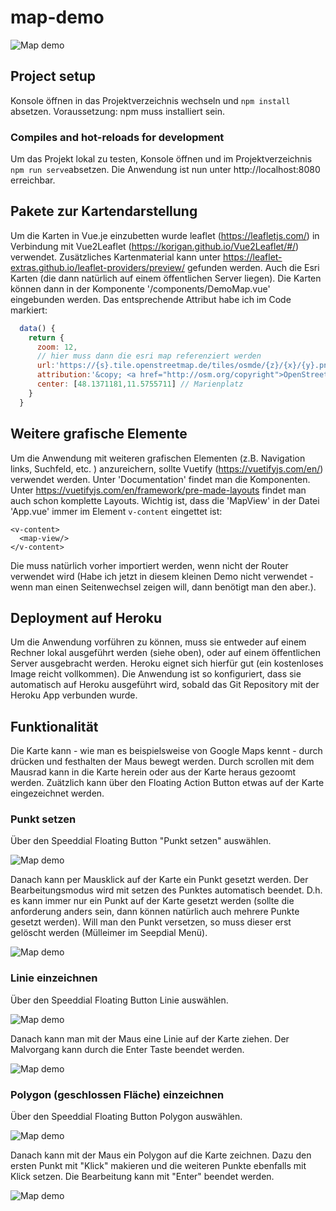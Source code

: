# map-demo

![Map demo](/images/startseite.png)

## Project setup

Konsole öffnen in das Projektverzeichnis wechseln und `npm install` absetzen. Voraussetzung: npm muss installiert sein. 

### Compiles and hot-reloads for development

Um das Projekt lokal zu testen, Konsole öffnen und im Projektverzeichnis `npm run serve`absetzen. Die Anwendung ist nun unter http://localhost:8080 erreichbar.

## Pakete zur Kartendarstellung

Um die Karten in Vue.je einzubetten wurde leaflet (https://leafletjs.com/) in Verbindung mit Vue2Leaflet (https://korigan.github.io/Vue2Leaflet/#/) verwendet. Zusätzliches Kartenmaterial kann unter https://leaflet-extras.github.io/leaflet-providers/preview/ gefunden werden. Auch die Esri Karten (die dann natürlich auf einem öffentlichen Server liegen). Die Karten können dann in der Komponente '/components/DemoMap.vue' eingebunden werden. Das entsprechende Attribut habe ich im Code markiert:

```Javascript
  data() {
    return {
      zoom: 12,
      // hier muss dann die esri map referenziert werden
      url:'https://{s}.tile.openstreetmap.de/tiles/osmde/{z}/{x}/{y}.png',
      attribution:'&copy; <a href="http://osm.org/copyright">OpenStreetMap</a> contributors',
      center: [48.1371181,11.5755711] // Marienplatz
    }
  }
```

## Weitere grafische Elemente

Um die Anwendung mit weiteren grafischen Elementen (z.B. Navigation links, Suchfeld, etc. ) anzureichern, sollte Vuetify (https://vuetifyjs.com/en/) verwendet werden. Unter 'Documentation' findet man die Komponenten. Unter https://vuetifyjs.com/en/framework/pre-made-layouts findet man auch schon komplette Layouts. Wichtig ist, dass die 'MapView' in der Datei 'App.vue' immer im Element `v-content` eingettet ist:

```
<v-content>
  <map-view/>
</v-content>
```

Die muss natürlich vorher importiert werden, wenn nicht der Router verwendet wird (Habe ich jetzt in diesem kleinen Demo nicht verwendet - wenn man einen Seitenwechsel zeigen will, dann benötigt man den aber.).

## Deployment auf Heroku

Um die Anwendung vorführen zu können, muss sie entweder auf einem Rechner lokal ausgeführt werden (siehe oben), oder auf einem öffentlichen Server ausgebracht werden. Heroku eignet sich hierfür gut (ein kostenloses Image reicht vollkommen). Die Anwendung ist so konfiguriert, dass sie automatisch auf Heroku ausgeführt wird, sobald das Git Repository mit der Heroku App verbunden wurde.

## Funktionalität

Die Karte kann - wie man es beispielsweise von Google Maps kennt - durch drücken und festhalten der Maus bewegt werden. Durch scrollen mit dem Mausrad kann in die Karte herein oder aus der Karte heraus gezoomt werden. Zuätzlich kann über den Floating Action Button etwas auf der Karte eingezeichnet werden. 

### Punkt setzen

Über den Speeddial Floating Button "Punkt setzen" auswählen.

![Map demo](/images/speed_dial_offen_punkt.png)

Danach kann per Mausklick auf der Karte ein Punkt gesetzt werden. Der Bearbeitungsmodus wird mit setzen des Punktes automatisch beendet. D.h. es kann immer nur ein Punkt auf der Karte gesetzt werden (sollte die anforderung anders sein, dann können natürlich auch mehrere Punkte gesetzt werden). Will man den Punkt versetzen, so muss dieser erst gelöscht werden (Mülleimer im Seepdial Menü).

![Map demo](/images/punkt.png)


### Linie einzeichnen

Über den Speeddial Floating Button Linie auswählen. 

![Map demo](/images/speed_dial_offen_linie.png)

Danach kann man mit der Maus eine Linie auf der Karte ziehen. Der Malvorgang kann durch die Enter Taste beendet werden.

![Map demo](/images/linie.png)

### Polygon (geschlossen Fläche) einzeichnen

Über den Speeddial Floating Button Polygon auswählen. 

![Map demo](/images/speed_dial_offen_polygon.png)

Danach kann mit der Maus ein Polygon auf die Karte zeichnen. Dazu den ersten Punkt mit "Klick" makieren und die weiteren Punkte ebenfalls mit Klick setzen. Die Bearbeitung kann mit "Enter" beendet werden.

![Map demo](/images/polygon.png)


 

